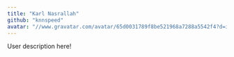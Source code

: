 ```yaml
---
title: "Karl Nasrallah"
github: "knnspeed"
avatar: "//www.gravatar.com/avatar/65d0031789f8be521968a7288a5542f4?d=identicon"
---
```


User description here!
